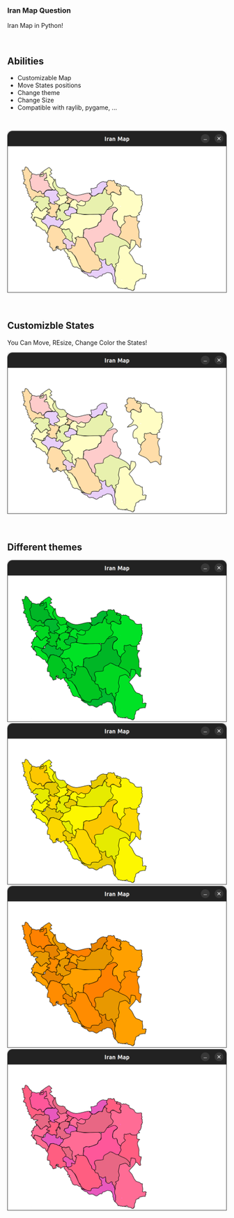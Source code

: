 ### Iran Map Question

Iran Map in Python!

<br />

## Abilities
* Customizable Map
* Move States positions
* Change theme
* Change Size
* Compatible with raylib, pygame, ...

<br />

![main screen](screenshots/Screenshot%20from%202023-03-14%2008-25-45.png?raw=true "main screen")

<br />

## Customizble States
You Can Move, REsize, Change Color the States!

![Customizable states](screenshots/Screenshot%20from%202023-03-14%2008-27-12.png?raw=true "Customizable states")

<br />

## Different themes
![Theme1](screenshots/theme1.png?raw=true "Theme1")
![Theme2](screenshots/theme2.png?raw=true "Theme2")
![Theme3](screenshots/theme3.png?raw=true "Theme3")
![Theme4](screenshots/theme4.png?raw=true "Theme4")
